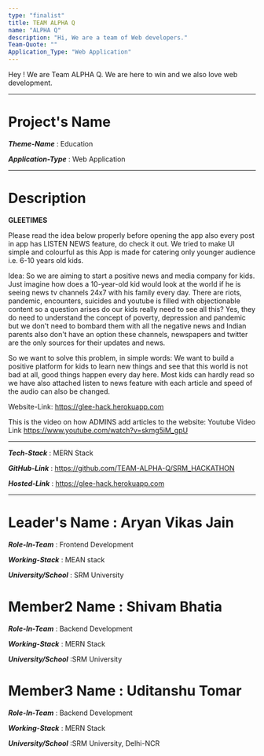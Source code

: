 ```yaml
---
type: "finalist"                   
title: TEAM ALPHA Q
name: "ALPHA Q"
description: "Hi, We are a team of Web developers."
Team-Quote: ""
Application_Type: "Web Application"
---
```


Hey ! We are Team ALPHA Q. We are here to win and we also love web development.

---

# Project's Name

_**Theme-Name**_ : Education

_**Application-Type**_ :   Web Application

---

# Description

<b>GLEETIMES</b>

Please read the idea below properly before opening the app also every post in app has LISTEN NEWS feature, do check it out.
We tried to make UI simple and colourful as this App is made for catering only younger audience i.e. 6-10 years old kids.


Idea: So we are aiming to start a positive news and media company for kids. Just imagine how does a 10-year-old kid would look at the world if he is seeing news tv channels 24x7 with his family every day. There are riots, pandemic, encounters, suicides and youtube is filled with objectionable content so a question arises do our kids really need to see all this? Yes, they do need to understand the concept of poverty, depression and pandemic but we don't need to bombard them with all the negative news and Indian parents also don't have an option these channels, newspapers and twitter are the only sources for their updates and news.

So we want to solve this problem, in simple words: We want to build a positive platform for kids to learn new things and see that this world is not bad at all, good things happen every day here. Most kids can hardly read so we have also attached listen to news feature with each article and speed of the audio can also be changed.

Website-Link: https://glee-hack.herokuapp.com

This is the video on how ADMINS add articles to the website: Youtube Video Link https://www.youtube.com/watch?v=skmg5iM_gpU


---

_**Tech-Stack**_  :   MERN Stack

_**GitHub-Link**_ :   https://github.com/TEAM-ALPHA-Q/SRM_HACKATHON

_**Hosted-Link**_ :   https://glee-hack.herokuapp.com


---


# Leader's Name : Aryan Vikas Jain

_**Role-In-Team**_  : Frontend Development

_**Working-Stack**_ : MEAN stack

_**University/School**_ : SRM University


# Member2 Name : Shivam Bhatia

_**Role-In-Team**_  : Backend Development

_**Working-Stack**_ : MERN Stack

_**University/School**_ :SRM University



# Member3 Name : Uditanshu Tomar

_**Role-In-Team**_  : Backend Development

_**Working-Stack**_ : MERN Stack

_**University/School**_ :SRM University, Delhi-NCR

